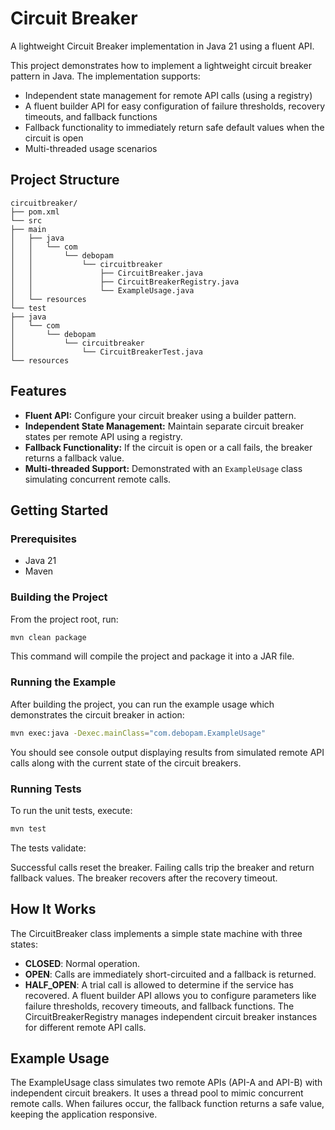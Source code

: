 # Circuit Breaker

A lightweight Circuit Breaker implementation in Java 21 using a fluent API.

This project demonstrates how to implement a lightweight circuit breaker pattern in Java. The implementation supports:
- Independent state management for remote API calls (using a registry)
- A fluent builder API for easy configuration of failure thresholds, recovery timeouts, and fallback functions
- Fallback functionality to immediately return safe default values when the circuit is open
- Multi-threaded usage scenarios

## Project Structure
```
circuitbreaker/
├── pom.xml
└── src
├── main
│   ├── java
│   │   └── com
│   │       └── debopam
│   │           └── circuitbreaker
│   │               ├── CircuitBreaker.java
│   │               ├── CircuitBreakerRegistry.java
│   │               └── ExampleUsage.java
│   └── resources
└── test
├── java
│   └── com
│       └── debopam
│           └── circuitbreaker
│               └── CircuitBreakerTest.java
└── resources
```

## Features

- **Fluent API:** Configure your circuit breaker using a builder pattern.
- **Independent State Management:** Maintain separate circuit breaker states per remote API using a registry.
- **Fallback Functionality:** If the circuit is open or a call fails, the breaker returns a fallback value.
- **Multi-threaded Support:** Demonstrated with an `ExampleUsage` class simulating concurrent remote calls.

## Getting Started

### Prerequisites

- Java 21
- Maven

### Building the Project

From the project root, run:

```sh
mvn clean package
```
This command will compile the project and package it into a JAR file.

### Running the Example
After building the project, you can run the example usage which demonstrates the circuit breaker in action:

```sh
mvn exec:java -Dexec.mainClass="com.debopam.ExampleUsage"
```

You should see console output displaying results from simulated remote API calls along with the current state of the circuit breakers.

### Running Tests
To run the unit tests, execute:

```sh
mvn test
```

The tests validate:

Successful calls reset the breaker.
Failing calls trip the breaker and return fallback values.
The breaker recovers after the recovery timeout.

## How It Works
The CircuitBreaker class implements a simple state machine with three states:

- **CLOSED**: Normal operation.
- **OPEN**: Calls are immediately short-circuited and a fallback is returned.
- **HALF_OPEN**: A trial call is allowed to determine if the service has recovered.
A fluent builder API allows you to configure parameters like failure thresholds, recovery timeouts, and fallback functions. The CircuitBreakerRegistry manages independent circuit breaker instances for different remote API calls.

## Example Usage
The ExampleUsage class simulates two remote APIs (API-A and API-B) with independent circuit breakers. It uses a thread pool to mimic concurrent remote calls. When failures occur, the fallback function returns a safe value, keeping the application responsive.
